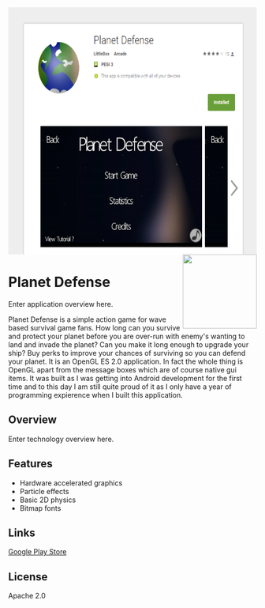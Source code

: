 <img width='900' height='500' align='middle' src="store.png" />

<img align='right' width='150' height='150' src='https://lh5.ggpht.com/5RsjiPJrTvF8i7MeZ7Xc6CfN7KyeQIqYmJQaqpvwt2tvcJ2tcbPxFsp9wnVwfXvWD-s=w300-rw'/>

# Planet Defense

Enter application overview here.

Planet Defense is a simple action game for wave based survival game fans. How long can you survive and protect your planet before you are over-run with enemy's wanting to land and invade the planet? Can you make it long enough to upgrade your ship? Buy perks to improve your chances of surviving so you can defend your planet. It is an OpenGL ES 2.0 application. In fact the whole thing is OpenGL apart from the message boxes which are of course native gui items. It was built as I was getting into Android development for the first time and to this day I am still quite proud of it as I only have a year of programming expierence when I built this application.

## Overview

Enter technology overview here.

## Features

* Hardware accelerated graphics
* Particle effects
* Basic 2D physics
* Bitmap fonts
 
## Links

[Google Play Store](https://play.google.com/store/apps/details?id=com.planetDefense&hl=en_GB)

## License
 
Apache 2.0